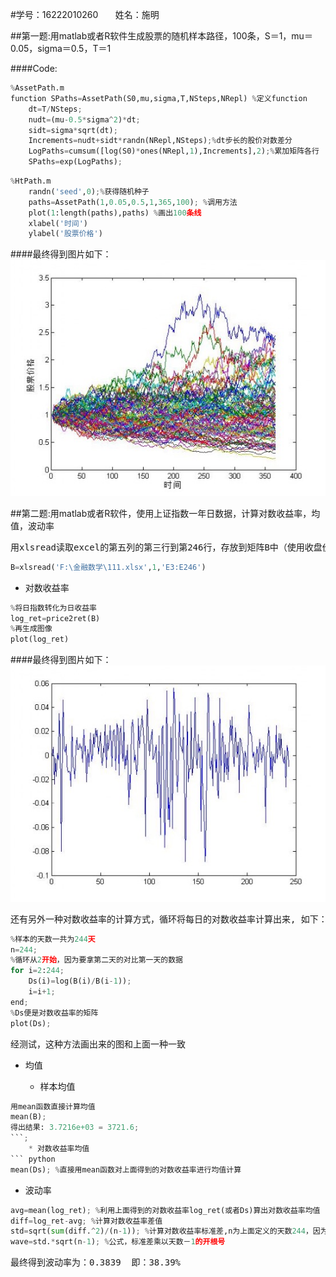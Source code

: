 #学号：16222010260 &nbsp;&nbsp;&nbsp;&nbsp;&nbsp; 姓名：施明

##第一题:用matlab或者R软件生成股票的随机样本路径，100条，S＝1，mu＝0.05，sigma＝0.5，T＝1

####Code:
``` python
%AssetPath.m
function SPaths=AssetPath(S0,mu,sigma,T,NSteps,NRepl) %定义function
    dt=T/NSteps;
    nudt=(mu-0.5*sigma^2)*dt;
    sidt=sigma*sqrt(dt);
    Increments=nudt+sidt*randn(NRepl,NSteps);%dt步长的股价对数差分
    LogPaths=cumsum([log(S0)*ones(NRepl,1),Increments],2);%累加矩阵各行
    SPaths=exp(LogPaths);
```

``` python
%HtPath.m
    randn('seed',0);%获得随机种子
    paths=AssetPath(1,0.05,0.5,1,365,100); %调用方法
    plot(1:length(paths),paths) %画出100条线
    xlabel('时间')
    ylabel('股票价格')
```
####最终得到图片如下：
![股票随机样本路径](https://raw.githubusercontent.com/mingshi/AboutMe/master/stock1.png)

##第二题:用matlab或者R软件，使用上证指数一年日数据，计算对数收益率，均值，波动率
<pre>
用xlsread读取excel的第五列的第三行到第246行，存放到矩阵B中（使用收盘价）
</pre>
``` python
B=xlsread('F:\金融数学\111.xlsx',1,'E3:E246') 
```
* 对数收益率
``` python
%将日指数转化为日收益率
log_ret=price2ret(B)
%再生成图像
plot(log_ret)
```
####最终得到图片如下：
![对数收益率](https://raw.githubusercontent.com/mingshi/AboutMe/master/stock2.png)

<pre>
还有另外一种对数收益率的计算方式，循环将每日的对数收益率计算出来, 如下：
</pre>

``` python
%样本的天数一共为244天
n=244;
%循环从2开始，因为要拿第二天的对比第一天的数据
for i=2:244;
    Ds(i)=log(B(i)/B(i-1));
    i=i+1;
end;
%Ds便是对数收益率的矩阵
plot(Ds);
```
<pre>
经测试，这种方法画出来的图和上面一种一致
</pre>

* 均值

    * 样本均值
``` python
用mean函数直接计算均值
mean(B);
得出结果: 3.7216e+03 = 3721.6;
```;
    * 对数收益率均值
``` python
mean(Ds); %直接用mean函数对上面得到的对数收益率进行均值计算
```

* 波动率
``` python
avg=mean(log_ret); %利用上面得到的对数收益率log_ret(或者Ds)算出对数收益率均值
diff=log_ret-avg; %计算对数收益率差值
std=sqrt(sum(diff.^2)/(n-1)); %计算对数收益率标准差,n为上面定义的天数244，因为第一天没有对比天数，所以要减1
wave=std.*sqrt(n-1); %公式，标准差乘以天数－1的开根号
```
<pre>
最终得到波动率为：0.3839  即：38.39%
</pre>
